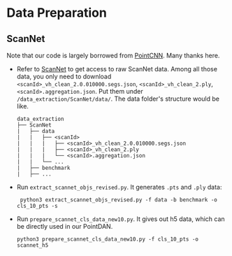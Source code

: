 # Data Preparation

## ScanNet
Note that our code is largely borrowed from [PointCNN](https://github.com/yangyanli/PointCNN/tree/master/data_conversions). Many thanks here.
<br>

+ Refer to [ScanNet](https://github.com/scannet/scannet#data-organization) to get access to raw ScanNet data. Among all those data, you only need to download  `<scanId>_vh_clean_2.0.010000.segs.json`, `<scanId>_vh_clean_2.ply`, `<scanId>.aggregation.json`. Put them under `/data_extraction/ScanNet/data/`. The data folder's structure would be like.

    ```
    data_extraction
    ├── ScanNet
    |   ├── data
    |   |   ├── <scanId>
    |   |   |   ├── <scanId>_vh_clean_2.0.010000.segs.json
    |   |   |   ├── <scanId>_vh_clean_2.ply
    |   |   |   └── <scanId>.aggregation.json
    |   |   └── ...
    |   ├── benchmark
    |   ├── ...
    ```
    
+ Run `extract_scannet_objs_revised.py`. It  generates `.pts` and `.ply` data:

    ``` python3 extract_scannet_objs_revised.py -f data -b benchmark -o cls_10_pts -s```

+ Run `prepare_scannet_cls_data_new10.py`. It gives out h5 data, which can be directly used in our PointDAN.

     ```python3 prepare_scannet_cls_data_new10.py -f cls_10_pts -o scannet_h5```


    
